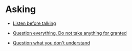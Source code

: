 # Asking


 - [Listen before talking](../Listen%20before%20talking/index.md)
    
 - [Question everything. Do not take anything for granted](../Question%20everything.%20Do%20not%20take%20anything%20for%20granted/index.md)
    
 - [Question what you don't understand](../Question%20what%20you%20don't%20understand/index.md)
    
